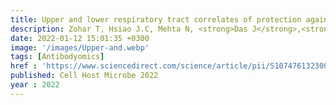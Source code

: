 ```yaml
---
title: Upper and lower respiratory tract correlates of protection against respiratory syncytial virus following vaccination of nonhuman primates
description: Zohar T, Hsiao J.C, Mehta N, <strong>Das J</strong>,<strong> Devadhasan A</strong>, Karpinski W, Callahan C, Citron M.P, DiStefano D.J, Touch S, Wen Z, Sachs J.R, Cejas P.J, Espeseth A.S, Lauffenburger D.A, Bett A.J, Alter G
date: 2022-01-12 15:01:35 +0300
image: '/images/Upper-and.webp'
tags: [Antibodyomics]
href : 'https://www.sciencedirect.com/science/article/pii/S1074761323002790?via%3Dihub'
published: Cell Host Microbe 2022
year : 2022
---
```

